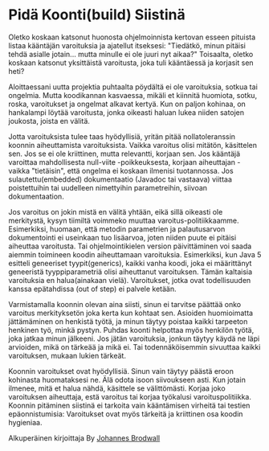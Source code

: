 # Pidä Koonti(build) Siistinä

Oletko koskaan katsonut huonosta ohjelmoinnista kertovan esseen pituista listaa kääntäjän varoituksia ja ajatellut itseksesi: "Tiedätkö, minun pitäisi tehdä asialle jotain... mutta minulle ei ole juuri nyt aikaa?" Toisaalta, oletko koskaan katsonut yksittäistä varoitusta, joka tuli kääntäessä ja korjasit sen heti?

Aloittaessani uutta projektia puhtaalta pöydältä ei ole varoituksia, sotkua tai ongelmia. Mutta koodikannan kasvaessa, mikäli et kiinnitä huomiota, sotku, roska, varoitukset ja ongelmat alkavat kertyä. Kun on paljon kohinaa, on hankalampi löytää varoitusta, jonka oikeasti haluan lukea niiden satojen joukosta, joista en välitä.

Jotta varoituksista tulee taas hyödyllisiä, yritän pitää nollatoleranssin koonnin aiheuttamista varoituksista. Vaikka varoitus olisi mitätön, käsittelen sen. Jos se ei ole kriittinen, mutta relevantti, korjaan sen. Jos kääntäjä varoittaa mahdollisesta null-viite -poikkeuksesta, korjaan aiheuttajan - vaikka "tietäisin", että ongelma ei koskaan ilmenisi tuotannossa. Jos sulautettu(embedded) dokumentaatio (Javadoc tai vastaava) viittaa poistettuihin tai uudelleen nimettyihin parametreihin, siivoan dokumentaation.

Jos varoitus on jokin mistä en välitä yhtään, eikä sillä oikeasti ole merkitystä, kysyn tiimiltä voimmeko muuttaa varoitus-politiikkaamme. Esimerkiksi, huomaan, että metodin parametrien ja palautusarvon dokumentointi ei useinkaan tuo lisäarvoa, joten niiden puute ei pitäisi aiheuttaa varoitusta. Tai ohjelmointikielen version päivittäminen voi saada aiemmin toimineen koodin aiheuttamaan varoituksia. Esimerkiksi, kun Java 5 esitteli geneeriset tyypit(generics), kaikki vanha koodi, joka ei määrittänyt geneeristä tyyppiparametriä olisi aiheuttanut varoituksen. Tämän kaltaisia varoituksia en halua(ainakaan vielä). Varoitukset, jotka ovat todellisuuden kanssa epätahdissa (out of step) ei palvele ketään.

Varmistamalla koonnin olevan aina siisti, sinun ei tarvitse päättää onko varoitus merkityksetön joka kerta kun kohtaat sen. Asioiden huomioimatta jättämäminen on henkistä työtä, ja minun täytyy poistaa kaikki tarpeeton henkinen työ, minkä pystyn. Puhdas koonti helpottaa myös henkilön työtä, joka jatkaa minun jälkeeni. Jos jätän varoituksia, jonkun täytyy käydä ne läpi arvioiden, mikä on tärkeää ja mikä ei. Tai todennäköisemmin sivuuttaa kaikki varoituksen, mukaan lukien tärkeät.

Koonnin varoitukset ovat hyödyllisiä. Sinun vain täytyy päästä eroon kohinasta huomataksesi ne. Älä odota isoon siivoukseen asti. Kun jotain ilmenee, mitä et halua nähdä, käsittele se välittömästi. Korjaa joko varoituksen aiheuttaja, estä varoitus tai korjaa työkalusi varoituspolitiikka. Koonnin pitäminen siistinä ei tarkoita vain kääntämisen virheitä tai testien epäonnistumisia: Varoitukset ovat myös tärkeitä ja kriittinen osa koodin hygieniaa.

Alkuperäinen kirjoittaja By [Johannes Brodwall](http://programmer.97things.oreilly.com/wiki/index.php/Johannes_Brodwall)